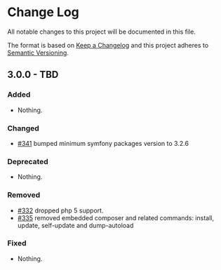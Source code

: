 # Change Log

All notable changes to this project will be documented in this file.

The format is based on [Keep a Changelog](http://keepachangelog.com/)
and this project adheres to [Semantic Versioning](http://semver.org/).

## 3.0.0 - TBD

### Added

- Nothing.

### Changed

- [#341](https://github.com/sculpin/sculpin/pull/341) bumped minimum symfony
  packages version to 3.2.6

### Deprecated

- Nothing.

### Removed

- [#332](https://github.com/sculpin/sculpin/pull/332) dropped php 5 support.
- [#335](https://github.com/sculpin/sculpin/pull/335) removed embedded composer
  and related commands: install, update, self-update and dump-autoload

### Fixed

- Nothing.

